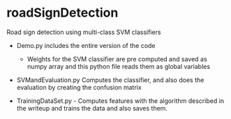 # roadSignDetection
Road sign detection using multi-class SVM classifiers
- Demo.py includes the entire version of the code
	- Weights for the SVM classifier are pre computed and saved as numpy array and 
	  this python file reads them as global variables
- SVMandEvaluation.py Computes the classifier, and also does the evaluation by creating the confusion matrix 

- TrainingDataSet.py - Computes features with the algorithm described in the writeup and trains the data and also saves them.
